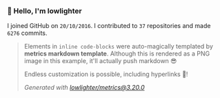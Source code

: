 ### 👋 Hello, I'm lowlighter

I joined GitHub on `20/10/2016`.
I contributed to `37` repositories and made `6276` commits.

> Elements in `inline code-blocks` were auto-magically templated by **metrics markdown template**.
> Although this is rendered as a PNG image in this example, it'll actually push markdown 😎
>
> Endless customization is possible, including hyperlinks 🎉!
>
> *Generated with [lowlighter/metrics@3.20.0](https://github.com/lowlighter/metrics)*
